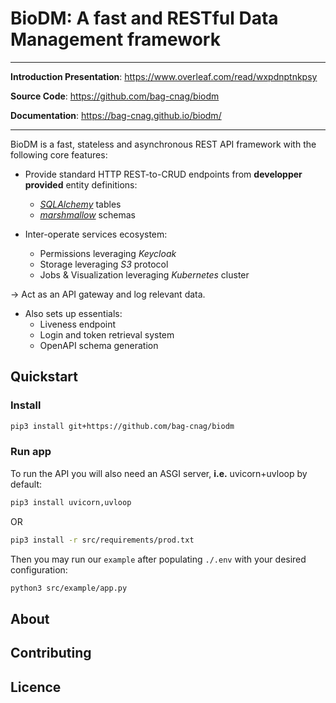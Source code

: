 # BioDM: A fast and RESTful Data Management framework

---

**Introduction Presentation**: <a href="https://www.overleaf.com/read/wxpdnptnkpsy" target="_blank">https://www.overleaf.com/read/wxpdnptnkpsy</a> 

**Source Code**: <a href="https://github.com/bag-cnag/biodm" target="_blank">https://github.com/bag-cnag/biodm</a>

**Documentation**: <a href="https://bag-cnag.github.io/biodm/" target="_blank">https://bag-cnag.github.io/biodm/</a>

---

BioDM is a fast, stateless and asynchronous REST API framework with the following core features:

- Provide standard HTTP REST-to-CRUD endpoints from **developper provided** entity definitions:
  - _[SQLAlchemy](https://github.com/sqlalchemy/sqlalchemy/)_ tables
  - _[marshmallow](https://github.com/marshmallow-code/marshmallow)_ schemas

- Inter-operate services ecosystem:
  - Permissions leveraging _Keycloak_
  - Storage leveraging _S3_ protocol
  - Jobs & Visualization leveraging _Kubernetes_ cluster

-> Act as an API gateway and log relevant data.

- Also sets up essentials:
  - Liveness endpoint
  - Login and token retrieval system
  - OpenAPI schema generation

## Quickstart

### Install
```bash
pip3 install git+https://github.com/bag-cnag/biodm
```

### Run app
To run the API you will also need an ASGI server, **i.e.** uvicorn+uvloop by default:
```bash
pip3 install uvicorn,uvloop
```
OR
```bash
pip3 install -r src/requirements/prod.txt
```

Then you may run our `example` after populating  `./.env` with your desired configuration:
```bash
python3 src/example/app.py
```

## About

## Contributing

## Licence
